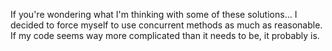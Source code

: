 If you're wondering what I'm thinking with some of these solutions... I decided to force myself to use concurrent methods as much as reasonable. If my code seems way more complicated than it needs to be, it probably is. 